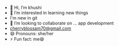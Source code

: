 - 👋 Hi, I’m khushi
- 👀 I’m interested in learning new things
- I'm new in git
- 💞️ I’m looking to collaborate on ... app development
- cherryblossam70@gmail.com
- 😄 Pronouns: she/her
- ⚡ Fun fact: me😄

<!---
ks07-v/ks07-v is a ✨ special ✨ repository because its `README.md` (this file) appears on your GitHub profile.
You can click the Preview link to take a look at your changes.
--->
